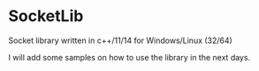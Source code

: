 # SocketLib
Socket library written in c++/11/14 for Windows/Linux (32/64) 

I will add some samples on how to use the library in the next days.
